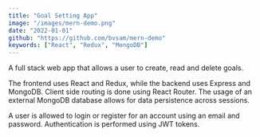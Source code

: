 ```yaml
---
title: "Goal Setting App"
image: "/images/mern-demo.png"
date: "2022-01-01"
github: "https://github.com/bvsam/mern-demo"
keywords: ["React", "Redux", "MongoDB"]
---
```


A full stack web app that allows a user to create, read and delete goals.

The frontend uses React and Redux, while the backend uses Express and MongoDB. Client side routing is done using React Router. The usage of an external MongoDB database allows for data persistence across sessions.

A user is allowed to login or register for an account using an email and password. Authentication is performed using JWT tokens.
